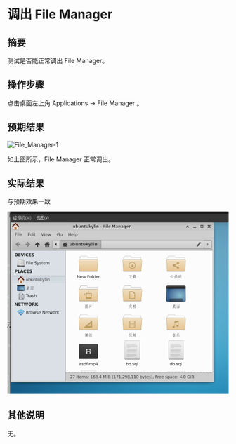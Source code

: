 # 调出 File Manager

## 摘要

测试是否能正常调出 File Manager。

## 操作步骤

点击桌面左上角 Applications -> File Manager 。

## 预期结果

![File_Manager-1](./img/File_Manager-1.png)

如上图所示，File Manager 正常调出。

## 实际结果

与预期效果一致

![File_Manager-2](./img/File_Manager-2.png)

## 其他说明

无。
